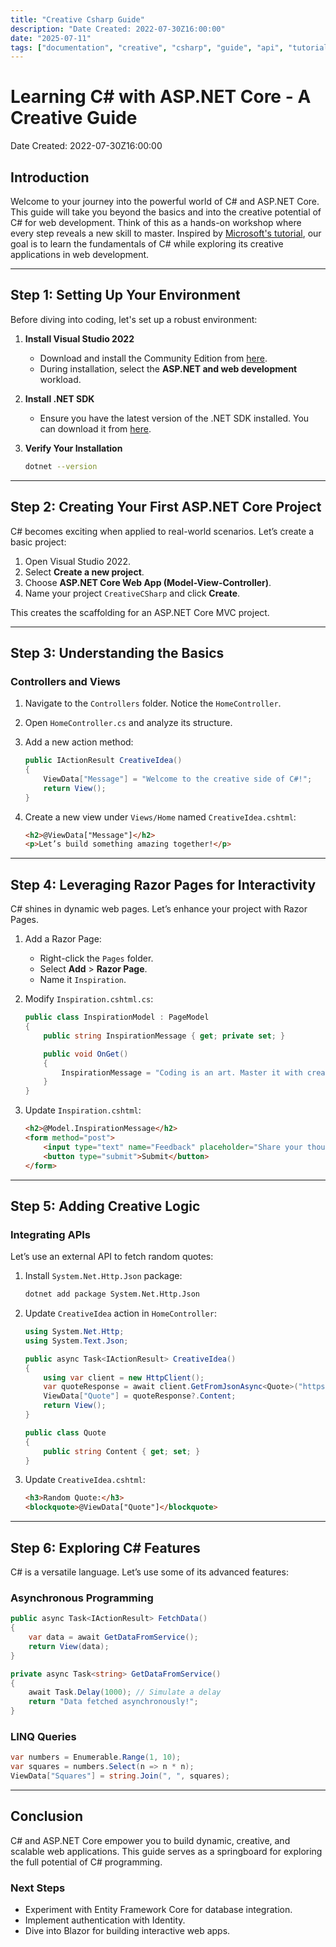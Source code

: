 ```yaml
---
title: "Creative Csharp Guide"
description: "Date Created: 2022-07-30Z16:00:00"
date: "2025-07-11"
tags: ["documentation", "creative", "csharp", "guide", "api", "tutorial"]
---
```


# Learning C# with ASP.NET Core - A Creative Guide

Date Created: 2022-07-30Z16:00:00

## Introduction

Welcome to your journey into the powerful world of C# and ASP.NET Core. This guide will take you beyond the basics and into the creative potential of C# for web development. Think of this as a hands-on workshop where every step reveals a new skill to master. Inspired by [Microsoft's tutorial](https://learn.microsoft.com/en-us/visualstudio/get-started/csharp/tutorial-aspnet-core?view=vs-2022), our goal is to learn the fundamentals of C# while exploring its creative applications in web development.

---

## Step 1: Setting Up Your Environment

Before diving into coding, let's set up a robust environment:

1. **Install Visual Studio 2022**
   - Download and install the Community Edition from [here](https://visualstudio.microsoft.com/).
   - During installation, select the **ASP.NET and web development** workload.

2. **Install .NET SDK**
   - Ensure you have the latest version of the .NET SDK installed. You can download it from [here](https://dotnet.microsoft.com/).

3. **Verify Your Installation**

   ```bash
   dotnet --version
   ```

---

## Step 2: Creating Your First ASP.NET Core Project

C# becomes exciting when applied to real-world scenarios. Let’s create a basic project:

1. Open Visual Studio 2022.
2. Select **Create a new project**.
3. Choose **ASP.NET Core Web App (Model-View-Controller)**.
4. Name your project `CreativeCSharp` and click **Create**.

This creates the scaffolding for an ASP.NET Core MVC project.

---

## Step 3: Understanding the Basics

### Controllers and Views

1. Navigate to the `Controllers` folder. Notice the `HomeController`.
2. Open `HomeController.cs` and analyze its structure.
3. Add a new action method:

   ```csharp
   public IActionResult CreativeIdea()
   {
       ViewData["Message"] = "Welcome to the creative side of C#!";
       return View();
   }
   ```

4. Create a new view under `Views/Home` named `CreativeIdea.cshtml`:

   ```html
   <h2>@ViewData["Message"]</h2>
   <p>Let’s build something amazing together!</p>
   ```

---

## Step 4: Leveraging Razor Pages for Interactivity

C# shines in dynamic web pages. Let’s enhance your project with Razor Pages.

1. Add a Razor Page:
   - Right-click the `Pages` folder.
   - Select **Add** > **Razor Page**.
   - Name it `Inspiration`.

2. Modify `Inspiration.cshtml.cs`:

   ```csharp
   public class InspirationModel : PageModel
   {
       public string InspirationMessage { get; private set; }

       public void OnGet()
       {
           InspirationMessage = "Coding is an art. Master it with creativity!";
       }
   }
   ```

3. Update `Inspiration.cshtml`:

   ```html
   <h2>@Model.InspirationMessage</h2>
   <form method="post">
       <input type="text" name="Feedback" placeholder="Share your thoughts!" />
       <button type="submit">Submit</button>
   </form>
   ```

---

## Step 5: Adding Creative Logic

### Integrating APIs

Let’s use an external API to fetch random quotes:

1. Install `System.Net.Http.Json` package:

   ```bash
   dotnet add package System.Net.Http.Json
   ```

2. Update `CreativeIdea` action in `HomeController`:

   ```csharp
   using System.Net.Http;
   using System.Text.Json;

   public async Task<IActionResult> CreativeIdea()
   {
       using var client = new HttpClient();
       var quoteResponse = await client.GetFromJsonAsync<Quote>("https://api.quotable.io/random");
       ViewData["Quote"] = quoteResponse?.Content;
       return View();
   }

   public class Quote
   {
       public string Content { get; set; }
   }
   ```

3. Update `CreativeIdea.cshtml`:

   ```html
   <h3>Random Quote:</h3>
   <blockquote>@ViewData["Quote"]</blockquote>
   ```

---

## Step 6: Exploring C# Features

C# is a versatile language. Let’s use some of its advanced features:

### Asynchronous Programming

```csharp
public async Task<IActionResult> FetchData()
{
    var data = await GetDataFromService();
    return View(data);
}

private async Task<string> GetDataFromService()
{
    await Task.Delay(1000); // Simulate a delay
    return "Data fetched asynchronously!";
}
```

### LINQ Queries

```csharp
var numbers = Enumerable.Range(1, 10);
var squares = numbers.Select(n => n * n);
ViewData["Squares"] = string.Join(", ", squares);
```

---

## Conclusion

C# and ASP.NET Core empower you to build dynamic, creative, and scalable web applications. This guide serves as a springboard for exploring the full potential of C# programming.

### Next Steps

- Experiment with Entity Framework Core for database integration.
- Implement authentication with Identity.
- Dive into Blazor for building interactive web apps.
